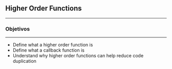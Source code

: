 ## Higher Order Functions
---

### Objetivos  
---
* Define what a higher order function is
* Define what a callback function is
* Understand why higher order functions can help reduce code duplication